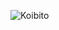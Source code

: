![Koibito](https://koibito.qweme.dev/@evxmi?scale=2&theme=chainsaw-man&length=6)

<!--
Доступные параметры

scale - от 0.5 до 10, по дефолту 2 ( скейлит картинку )
theme - тема, по дефолту chainsaw-man ( весь список тут - https://github.com/qweme32/koibito/blob/main/themes_ru.md )
length - длина строчки, по дефолту она равна длине числа просмотров. Пример: у вас 100 просмотров, а length стоит 6, получиться 000100

Вот ссылка для баннера, который будет считать просмотры не профиля, а репозитория
![Koibito](https://koibito.qweme.dev/@тут_ваш_ник_гитхаба/имя_вашего_репозитория?scale=2&theme=chainsaw-man&length=6)
-->
